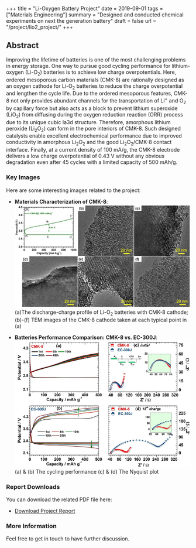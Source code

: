 +++
title = "Li-Oxygen Battery Project"
date = 2019-09-01
tags = ["Materials Engineering"]
summary = "Designed and conducted chemical experiments on next the generation battery"
draft = false
url = "/project/lio2_project/"
+++

## Abstract
Improving the lifetime of batteries is one of the most challenging problems in energy storage. One way to pursue good cycling performance for lithium-oxygen $(\text{Li-}\text{O}_2)$ batteries is to achieve low charge overpotentials. Here, ordered mesoporous carbon materials (CMK-8) are rationally designed as an oxygen cathode for $\text{Li-} \text{O}_2$ batteries to reduce the charge overpotential and lengthen the cycle life. Due to the ordered mesoporous features, CMK-8 not only provides abundant channels for the transportation of $\text{Li}^+$ and $\text{O}_2$ by capillary force but also acts as a block to prevent lithium superoxide $(\text{Li} \text{O}_2)$ from diffusing during the oxygen reduction reaction (ORR) process due to its unique cubic Ia3d structure. Therefore, amorphous lithium peroxide $(\text{Li}_2 \text{O}_2)$ can form in the pore interiors of CMK-8. Such designed catalysts enable excellent electrochemical performance due to improved conductivity in amorphous $\text{Li}_2 \text{O}_2$ and the good $\text{Li}_2 \text{O}_2$/CMK-8 contact interface. Finally, at a current density of 100 mA/g, the CMK-8 electrode delivers a low charge overpotential of 0.43 V without any obvious degradation even after 45 cycles with a limited capacity of 500 mAh/g.


### Key Images
Here are some interesting images related to the project:

- **Materials Characterization of CMK-8**:
  ![CMK8 Image1](/img/CMK8_Image2.png)
  (a)The discharge-charge profile of $\text{Li-} \text{O}_2$ batteries with CMK-8 cathode; (b)-(f) TEM images of the CMK-8 cathode taken at each typical point in (a)

- **Batteries Performance Comparison: CMK-8 vs. EC-300J**:
  ![CMK8 Image2](/img/CMK8_Image3.png)
  (a) & (b) The cycling performance
  (c) & (d) The Nyquist plot

### Report Downloads
You can download the related PDF file here:

- [Download Project Report](/files/LiO2.pdf)

### More Information
Feel free to get in touch to have further discussion.
